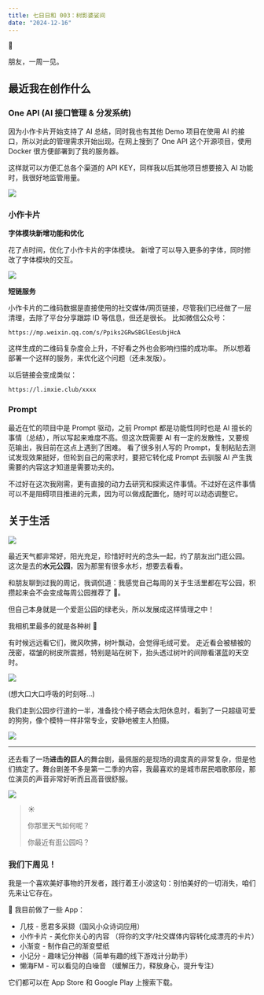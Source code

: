 ```yaml
---
title: 七日日和 003：树影婆娑间
date: "2024-12-16"
---
```


👋

朋友，一周一见。

## 最近我在创作什么

### One API  (AI 接口管理 & 分发系统)

因为小作卡片开始支持了 AI 总结，同时我也有其他 Demo 项目在使用 AI 的接口，所以对此的管理需求开始出现。在网上搜到了 One API 这个开源项目，使用 Docker 很方便部署到了我的服务器。

这样就可以方便汇总各个渠道的 API KEY，同样我以后其他项目想要接入 AI 功能时，我很好地监管用量。

![](https://blog-s3.imxie.club/20241216220559281.png)

### 小作卡片

**字体模块新增功能和优化**

花了点时间，优化了小作卡片的字体模块。
新增了可以导入更多的字体，同时修改了字体模块的交互。

![](https://blog-s3.imxie.club/20241216221802595.png)


**短链服务**

小作卡片的二维码数据是直接使用的社交媒体/网页链接，尽管我们已经做了一层清理，去除了平台分享跟踪 ID 等信息，但还是很长。
比如微信公众号：

```
https://mp.weixin.qq.com/s/Ppiks2GRwSBGlEesUbjHcA
```

这样生成的二维码复杂度会上升，不好看之外也会影响扫描的成功率。
所以想着部署一个这样的服务，来优化这个问题（还未发版）。

以后链接会变成类似：

```
https://l.imxie.club/xxxx
```


###  Prompt

最近在忙的项目中是 Prompt 驱动，之前 Prompt 都是功能性同时也是 AI 擅长的事情（总结），所以写起来难度不高。但这次既需要 AI 有一定的发散性，又要规范输出，我目前在这点上遇到了困难。
看了很多别人写的 Prompt，复制粘贴去测试发现效果挺好，但轮到自己的需求时，要把它转化成 Prompt 去驯服 AI 产生我需要的内容这才知道是需要功夫的。

不过好在这次我刚需，更有直接的动力去研究和探索这件事情。不过好在这件事情可以不是阻碍项目推进的元素，因为可以做成配置化，随时可以动态调整它。


## 关于生活

![](https://blog-s3.imxie.club/20241216223057568.JPG)

最近天气都非常好，阳光充足，珍惜好时光的念头一起，约了朋友出门逛公园。
这次是去的**水元公园**，因为那里有很多水杉，想要去看看。

和朋友聊到过我的周记，我调侃道：我感觉自己每周的关于生活里都在写公园，积攒起来会不会变成每周公园推荐了 🤣。

但自己本身就是一个爱逛公园的绿老头，所以发展成这样情理之中！

我相机里最多的就是各种树 🌳

有时候远远看它们，微风吹拂，树叶飘动，会觉得毛绒可爱。
走近看会被植被的茂密，褶皱的树皮所震撼，特别是站在树下，抬头透过树叶的间隙看湛蓝的天空时。

![](https://blog-s3.imxie.club/20241216223508579.JPG)

(想大口大口呼吸的时刻呀...)


我们走到公园步行道的一半，准备找个椅子晒会太阳休息时，看到了一只超级可爱的狗狗，像个模特一样非常专业，安静地被主人拍摄。

![](https://blog-s3.imxie.club/20241216224013764.JPG)


---

还去看了一场**进击的巨人**的舞台剧，最佩服的是现场的调度真的非常复杂，但是他们搞定了。舞台剧差不多是第一二季的内容，我最喜欢的是城市居民唱歌那段，那位演员的声音非常好听而且高音很舒服。

![](https://blog-s3.imxie.club/20241216224418758.jpg)

> ☀️
> 
> 你那里天气如何呢？
> 
> 你最近有逛公园吗？
### 我们下周见！

我是一个喜欢美好事物的开发者，践行着王小波这句：别怕美好的一切消失，咱们先来让它存在。

📱 我目前做了一些 App：

- 几枝 - 愿君多采撷（国风小众诗词应用）
- 小作卡片 - 美化你关心的内容 （将你的文字/社交媒体内容转化成漂亮的卡片）
- 小渐变 - 制作自己的渐变壁纸
- 小记分 - 趣味记分神器（简单有趣的线下游戏计分助手）
- 懒海FM - 可以看见的白噪音 （缓解压力，释放身心，提升专注）

它们都可以在 App Store 和 Google Play 上搜索下载。


